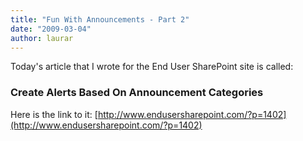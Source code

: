 ```yaml
---
title: "Fun With Announcements - Part 2"
date: "2009-03-04"
author: laurar
---
```


Today's article that I wrote for the End User SharePoint site is called:

### Create Alerts Based On Announcement Categories

Here is the link to it: [http://www.endusersharepoint.com/?p=1402](http://www.endusersharepoint.com/?p=1402)
